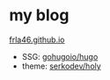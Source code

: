 # my blog

[frla46.github.io](https://frla46.github.io/)

- SSG: [gohugoio/hugo](https://github.com/gohugoio/hugo)
- theme: [serkodev/holy](https://github.com/serkodev/holy)
